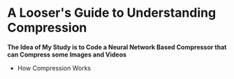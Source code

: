 # A Looser's Guide to Understanding Compression
**The Idea of My Study is to Code a Neural Network Based Compressor that can Compress some Images and Videos**

* How Compression Works

